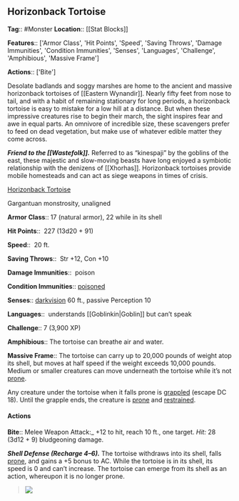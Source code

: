 ## Horizonback Tortoise
**Tag**:: #Monster
**Location**:: [[Stat Blocks]]

**Features**:: ['Armor Class', 'Hit Points', 'Speed', 'Saving Throws', 'Damage Immunities', 'Condition Immunities', 'Senses', 'Languages', 'Challenge', 'Amphibious', 'Massive Frame']

**Actions**:: ['Bite']

Desolate badlands and soggy marshes are home to the ancient and massive horizonback tortoises of [[Eastern Wynandir]]. Nearly fifty feet from nose to tail, and with a habit of remaining stationary for long periods, a horizonback tortoise is easy to mistake for a low hill at a distance. But when these impressive creatures rise to begin their march, the sight inspires fear and awe in equal parts. An omnivore of incredible size, these scavengers prefer to feed on dead vegetation, but make use of whatever edible matter they come across.

_**Friend to the [[Wastefolk]].**_ Referred to as “kinespaji” by the goblins of the east, these majestic and slow-moving beasts have long enjoyed a symbiotic relationship with the denizens of [[Xhorhas]]. Horizonback tortoises provide mobile homesteads and can act as siege weapons in times of crisis.

[Horizonback Tortoise](https://www.dndbeyond.com/monsters/horizonback-tortoise)

Gargantuan monstrosity, unaligned

**Armor Class**::  17 (natural armor), 22 while in its shell

**Hit Points**::  227 (13d20 + 91)

**Speed**::  20 ft.

**Saving Throws**::  Str +12, Con +10

**Damage Immunities**::  poison

**Condition Immunities**::  [poisoned](https://www.dndbeyond.com/compendium/rules/basic-rules/appendix-a-conditions#Poisoned)

**Senses**::  [darkvision](https://www.dndbeyond.com/compendium/rules/basic-rules/monsters#Darkvision) 60 ft., passive Perception 10

**Languages**::  understands [[Goblinkin|Goblin]] but can’t speak

**Challenge**::  7 (3,900 XP)

**Amphibious**::  The tortoise can breathe air and water.

**Massive Frame**::  The tortoise can carry up to 20,000 pounds of weight atop its shell, but moves at half speed if the weight exceeds 10,000 pounds. Medium or smaller creatures can move underneath the tortoise while it’s not [prone](https://www.dndbeyond.com/compendium/rules/basic-rules/appendix-a-conditions#Prone).

Any creature under the tortoise when it falls prone is [grappled](https://www.dndbeyond.com/compendium/rules/basic-rules/appendix-a-conditions#Grappled) (escape DC 18). Until the grapple ends, the creature is [prone](https://www.dndbeyond.com/compendium/rules/basic-rules/appendix-a-conditions#Prone) and [restrained](https://www.dndbeyond.com/compendium/rules/basic-rules/appendix-a-conditions#Restrained).

#### Actions
**Bite**::  Melee Weapon Attack:_ +12 to hit, reach 10 ft., one target. _Hit:_ 28 (3d12 + 9) bludgeoning damage.

_**Shell Defense (Recharge 4–6).**_ The tortoise withdraws into its shell, falls [prone](https://www.dndbeyond.com/compendium/rules/basic-rules/appendix-a-conditions#Prone), and gains a +5 bonus to AC. While the tortoise is in its shell, its speed is 0 and can’t increase. The tortoise can emerge from its shell as an action, whereupon it is no longer prone.

> [![](https://media-waterdeep.cursecdn.com/avatars/thumbnails/9170/33/400/311/637199798890345745.png)](https://media-waterdeep.cursecdn.com/avatars/9170/33/637199798890345745.png)